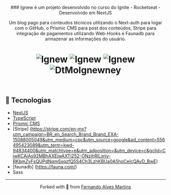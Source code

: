 <p align="center">
### Ignew é um projeto desenvolvido no curso do Ignite - Rocketseat - Desenvolvido em NextJS
</p>
<p align="center">
 Um blog pago para conteudos técnicos utilizando o Next-auth para logar com o GitHub, o Prismic CMS para post dos conteúdos, 
 Stripe para integração de pagamentos utilizando Web-Hooks e Faunadb para armazenar as informações 
 do usuário. 
</p>

<h1 align="center" display="block">
    <img alt="Ignew" title="Ignew" src="https://github.com/ferferq/ignews/blob/main/layout.png?raw=true" />
    <img alt="Ignew" title="DtMoney" src="https://github.com/ferferq/ignews/blob/main/layout2.png?raw=true" />
    <img alt="Ignew" title="Ignew" src="https://github.com/ferferq/ignews/blob/main/layout3.png?raw=true" />
    <img alt="DtMoIgnewney" title="Ignew" src="https://github.com/ferferq/ignews/blob/main/layout4.png?raw=true" />
</h1>

<br>

## 🧪 Tecnologias

- [NextJS](https://nextjs.org/docs/api-reference/next/image)
- [TypeScript](https://www.typescriptlang.org/)
- [Prismic CMS](https://prismic.io/)
- [Stripe] (https://stripe.com/en-mx?utm_campaign=BR_en_Search_Brand_Brand_EXA-15088005049&utm_medium=cpc&utm_source=google&ad_content=556495423089&utm_term=kwd-94834400&utm_matchtype=e&utm_adposition=&utm_device=c&gclid=CjwKCAiAs92MBhAXEiwAXTi252-ONzjhRlLxrjy-RKbmZvFsQUPdNqmSxqzfQ5S4Ch3LzhKBUa0A5hoCeIcQAvD_BwE)
- [faunadb] (https://fauna.com/)
- Sass

---

<p align="center">Forked with 💜 from <a href="https://github.com/ferferq">Fernando Alves Martins</a></p>

